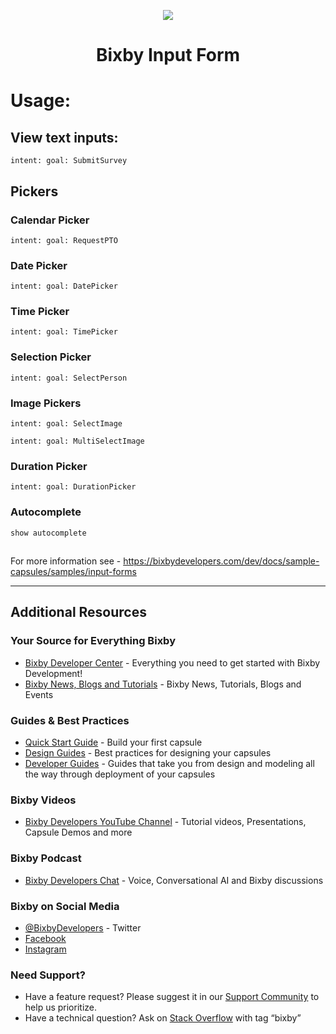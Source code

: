 <p align="Center">
  <img src="https://bixbydevelopers.com/dev/docs-assets/resources/dev-guide/bixby_logo_github-11221940070278028369.png">
  <br/>
  <h1 align="Center">Bixby Input Form</h1>
</p>

# Usage:

## View text inputs:
```
intent: goal: SubmitSurvey
```

## Pickers

### Calendar Picker
```
intent: goal: RequestPTO
```

### Date Picker
```
intent: goal: DatePicker
```

### Time Picker
```
intent: goal: TimePicker
```

### Selection Picker
```
intent: goal: SelectPerson
```

### Image Pickers
```
intent: goal: SelectImage
```
```
intent: goal: MultiSelectImage
```

### Duration Picker
```
intent: goal: DurationPicker
```

### Autocomplete
```
show autocomplete
```

##

For more information see - https://bixbydevelopers.com/dev/docs/sample-capsules/samples/input-forms

---

## Additional Resources

### Your Source for Everything Bixby
* [Bixby Developer Center](http://bixbydevelopers.com) - Everything you need to get started with Bixby Development!
* [Bixby News, Blogs and Tutorials](https://bixby.developer.samsung.com/) - Bixby News, Tutorials, Blogs and Events

### Guides & Best Practices
* [Quick Start Guide](https://bixbydevelopers.com/dev/docs/get-started/quick-start) - Build your first capsule
* [Design Guides](https://bixbydevelopers.com/dev/docs/dev-guide/design-guides) - Best practices for designing your capsules
* [Developer Guides](https://bixbydevelopers.com/dev/docs/dev-guide/developers) - Guides that take you from design and modeling all the way through deployment of your capsules

### Bixby Videos
* [Bixby Developers YouTube Channel](https://www.youtube.com/c/bixbydevelopers) - Tutorial videos, Presentations, Capsule Demos and more

### Bixby Podcast
* [Bixby Developers Chat](http://bixbydev.buzzsprout.com/) - Voice, Conversational AI and Bixby discussions 

### Bixby on Social Media
* [@BixbyDevelopers](https://twitter.com/bixbydevelopers) - Twitter
* [Facebook](https://facebook.com/BixbyDevelopers)
* [Instagram](https://www.instagram.com/bixbydevelopers/)

### Need Support?
* Have a feature request? Please suggest it in our [Support Community](https://support.bixbydevelopers.com/hc/en-us/community/topics/360000183273-Feature-Requests) to help us prioritize.
* Have a technical question? Ask on [Stack Overflow](https://stackoverflow.com/questions/tagged/bixby) with tag “bixby”
